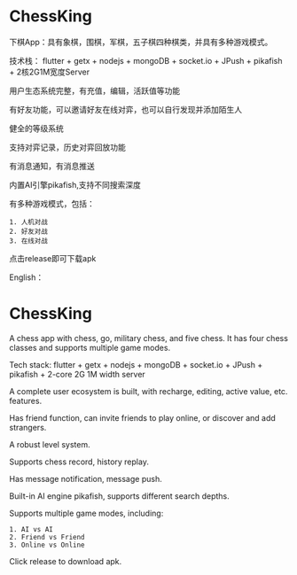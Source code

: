 # ChessKing
下棋App：具有象棋，围棋，军棋，五子棋四种棋类，并具有多种游戏模式。

技术栈： flutter + getx + nodejs + mongoDB + socket.io + JPush + pikafish + 2核2G1M宽度Server

用户生态系统完整，有充值，编辑，活跃值等功能

有好友功能，可以邀请好友在线对弈，也可以自行发现并添加陌生人

健全的等级系统

支持对弈记录，历史对弈回放功能

有消息通知，有消息推送

内置AI引擎pikafish,支持不同搜索深度

有多种游戏模式，包括：

    1. 人机对战
    2. 好友对战
    3. 在线对战

点击release即可下载apk

English：

# ChessKing
A chess app with chess, go, military chess, and five chess. It has four chess classes and supports multiple game modes.

Tech stack: flutter + getx + nodejs + mongoDB + socket.io + JPush + pikafish + 2-core 2G 1M width server

A complete user ecosystem is built, with recharge, editing, active value, etc. features.

Has friend function, can invite friends to play online, or discover and add strangers.

A robust level system.

Supports chess record, history replay.

Has message notification, message push.

Built-in AI engine pikafish, supports different search depths.

Supports multiple game modes, including:

    1. AI vs AI
    2. Friend vs Friend
    3. Online vs Online

Click release to download apk.